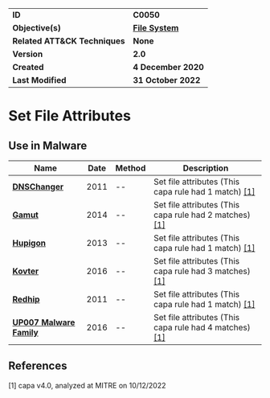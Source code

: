<table>
<tr>
<td><b>ID</b></td>
<td><b>C0050</b></td>
</tr>
<tr>
<td><b>Objective(s)</b></td>
<td><b><a href="../file-system">File System</a></b></td>
</tr>
<tr>
<td><b>Related ATT&CK Techniques</b></td>
<td><b>None</b></td>
</tr>
<tr>
<td><b>Version</b></td>
<td><b>2.0</b></td>
</tr>
<tr>
<td><b>Created</b></td>
<td><b>4 December 2020</b></td>
</tr>
<tr>
<td><b>Last Modified</b></td>
<td><b>31 October 2022</b></td>
</tr>
</table>


# Set File Attributes


## Use in Malware

|Name|Date|Method|Description|
|---|---|---|---|
|[**DNSChanger**](../xample-malware/dnschanger.md)|2011|--|Set file attributes (This capa rule had 1 match) [[1]](#1)|
|[**Gamut**](../xample-malware/gamut.md)|2014|--|Set file attributes (This capa rule had 2 matches) [[1]](#1)|
|[**Hupigon**](../xample-malware/hupigon.md)|2013|--|Set file attributes (This capa rule had 1 match) [[1]](#1)|
|[**Kovter**](../xample-malware/kovter.md)|2016|--|Set file attributes (This capa rule had 3 matches) [[1]](#1)|
|[**Redhip**](../xample-malware/rebhip.md)|2011|--|Set file attributes (This capa rule had 1 match) [[1]](#1)|
|[**UP007 Malware Family**](../xample-malware/up007.md)|2016|--|Set file attributes (This capa rule had 4 matches) [[1]](#1)|

## References

<a name="1">[1]</a> capa v4.0, analyzed at MITRE on 10/12/2022

